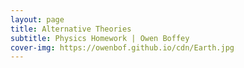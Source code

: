 ```yaml
---
layout: page
title: Alternative Theories
subtitle: Physics Homework | Owen Boffey
cover-img: https://owenbof.github.io/cdn/Earth.jpg
---
```


